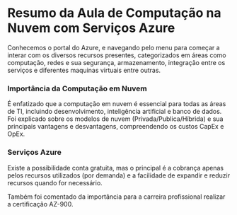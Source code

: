 ﻿# Resumo da Aula de Computação na Nuvem com Serviços Azure

Conhecemos o portal do Azure, e navegando pelo menu para começar a interar com os diversos recursos presentes, categorizados em áreas como computação, redes e sua segurança, armazenamento, integração entre os serviços e diferentes maquinas virtuais entre outras.

### Importância da Computação em Nuvem
É enfatizado que a computação em nuvem é essencial para todas as áreas de TI, incluindo desenvolvimento, inteligência artificial e banco de dados. 
Foi explicado sobre os modelos de nuvem (Privada/Publica/Híbrida) e sua principais vantagens e desvantagens, compreendendo os custos CapEx e OpEx.

### Serviços Azure
Existe a possibilidade conta gratuita, mas o principal é a cobrança apenas pelos recursos utilizados (por demanda) e a facilidade de expandir e reduzir recursos quando for necessário.

Também foi comentado da importância para a carreira profissional realizar a certificação AZ-900.
